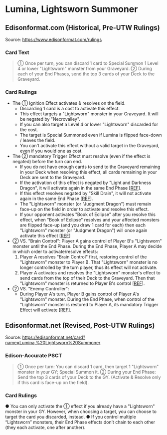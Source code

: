 # Lumina, Lightsworn Summoner

## Edisonformat.com (Historical, Pre-UTW Rulings)

Source: https://www.edisonformat.com/rulings

### Card Text

> ① Once per turn, you can discard 1 card to Special Summon 1 Level 4 or lower "Lightsworn" monster from your Graveyard. ② During each of your End Phases, send the top 3 cards of your Deck to the Graveyard.

### Card Rulings

*   The ① Ignition Effect activates & resolves on the field.
    *   Discarding 1 card is a cost to activate this effect.
    *   This effect targets a "Lightsworn" monster in your Graveyard. It will be negated by "Necrovalley".
    *   If you can also target a Level 4 or lower "Lightsworn" discarded for the cost.
    *   The target is Special Summoned even if Lumina is flipped face-down / leaves the field.
    *   You can't activate this effect without a valid target in the Graveyard, even if you would one as cost.
*   The ② mandatory Trigger Effect must resolve (even if the effect is negated) before the turn can end.
    *   If you do not have enough cards to send to the Graveyard remaining in your Deck when resolving this effect, all cards remaining in your Deck are sent to the Graveyard.
    *   If the activation of this effect is negated by "Light and Darkness Dragon", it will activate again in the same End Phase \[[REF](http://duelistgroundz.com/index.php?/topic/137855-end-phase-mandatory-trigger-effects/)\].
    *   If this effect resolves negated by "Skill Drain", it will not activate again in the same End Phase \[[REF](http://duelistgroundz.com/index.php?/topic/137855-end-phase-mandatory-trigger-effects/)\].
    *   The "Lightsworn" monster (or "Judgment Dragon") must remain face-up on the field in order to activate and resolve this effect.
    *   If your opponent activates "Book of Eclipse" after you resolve this effect, when "Book of Eclipse" resolves and your affected monsters are flipped face-up (and you draw 1 card for each) then each "Lightsworn" monster (or "Judgment Dragon") will once again activate this effect \[[REF](https://www.pojo.biz/board/showthread.php?t=678963)\]
*   ② VS. "Brain Control": Player A gains control of Player B's "Lightsworn" monster until the End Phase. During the End Phase, Player A may decide in which order to activate/resolve effects:
    1.  Player A resolves "Brain Control" first, restoring control of the "Lightsworn" monster to Player B. That "Lightsworn" monster is no longer controlled by the turn player, thus its effect will not activate.
    2.  Player A activates and resolves the "Lightsworn" monster's effect to send cards from the top of their Deck to the Graveyard. Then that "Lightsworn" monster is returned to Player B's control \[[REF](https://www.pojo.biz/board/showthread.php?t=653322)\].
*   ② VS. "Enemy Controller":
    *   During Player A's turn, Player B gains control of Player A's "Lightsworn" monster. During the End Phase, when control of the "Lightsworn" monster is restored to Player A, its mandatory Trigger Effect will activate \[[REF](http://duelistgroundz.com/index.php?/topic/85182-judgment-dragon-and-enemy-controller/)\].

## Edisonformat.net (Revised, Post-UTW Rulings)

Source: https://edisonformat.net/card?name=Lumina,%20Lightsworn%20Summoner

### Edison-Accurate PSCT

> ① Once per turn: You can discard 1 card, then target 1 "Lightsworn" monster in your GY; Special Summon it.
> ② During your End Phase: Send the top 3 cards of your Deck to the GY.
> (Activate & Resolve only if this card is face-up on the field).

### Card Rulings

● You can only activate the ① effect if you already have a "Lightsworn" monster in your GY. However, when choosing a target, you can choose to target the card you discarded, instead.
● If you control multiple “Lightsworn” monsters, their End Phase effects don’t chain to each other (they each activate, one after another).
            